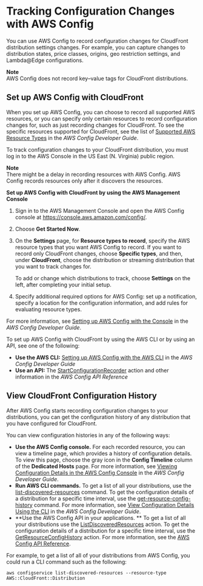 # Tracking Configuration Changes with AWS Config<a name="TrackingChanges"></a>

You can use AWS Config to record configuration changes for CloudFront distribution settings changes\. For example, you can capture changes to distribution states, price classes, origins, geo restriction settings, and Lambda@Edge configurations\. 

**Note**  
AWS Config does not record key–value tags for CloudFront distributions\.

## Set up AWS Config with CloudFront<a name="TrackingChangesSettings"></a>

When you set up AWS Config, you can choose to record all supported AWS resources, or you can specify only certain resources to record configuration changes for, such as just recording changes for CloudFront\. To see the specific resources supported for CloudFront, see the list of [ Supported AWS Resource Types](https://docs.aws.amazon.com/config/latest/developerguide/resource-config-reference.html#supported-resources) in the *AWS Config Developer Guide*\. 

To track configuration changes to your CloudFront distribution, you must log in to the AWS Console in the US East \(N\. Virginia\) public region\.

**Note**  
There might be a delay in recording resources with AWS Config\. AWS Config records resources only after it discovers the resources\.<a name="HowToSetUpAWSConfigProcedure"></a>

**Set up AWS Config with CloudFront by using the AWS Management Console**

1. Sign in to the AWS Management Console and open the AWS Config console at [https://console\.aws\.amazon\.com/config/](https://console.aws.amazon.com/config/)\.

1. Choose **Get Started Now**\.

1. On the **Settings** page, for **Resource types to record**, specify the AWS resource types that you want AWS Config to record\. If you want to record only CloudFront changes, choose **Specific types**, and then, under **CloudFront**, choose the distribution or streaming distribution that you want to track changes for\.

   To add or change which distributions to track, choose **Settings** on the left, after completing your initial setup\.

1. Specify additional required options for AWS Config: set up a notification, specify a location for the configuration information, and add rules for evaluating resource types\.

For more information, see [Setting up AWS Config with the Console](https://docs.aws.amazon.com/config/latest/developerguide/gs-console.html) in the *AWS Config Developer Guide*\.

To set up AWS Config with CloudFront by using the AWS CLI or by using an API, see one of the following:
+ **Use the AWS CLI:** [Setting up AWS Config with the AWS CLI](https://docs.aws.amazon.com/config/latest/developerguide/gs-cli.html) in the *AWS Config Developer Guide*
+ **Use an API:** The [ StartConfigurationRecorder](https://docs.aws.amazon.com/config/latest/APIReference/API_StartConfigurationRecorder.html) action and other information in the *AWS Config API Reference*

## View CloudFront Configuration History<a name="TrackingChangesGetHistory"></a>

After AWS Config starts recording configuration changes to your distributions, you can get the configuration history of any distribution that you have configured for CloudFront\.

You can view configuration histories in any of the following ways:
+ **Use the AWS Config console\.** For each recorded resource, you can view a timeline page, which provides a history of configuration details\. To view this page, choose the gray icon in the **Config Timeline** column of the **Dedicated Hosts** page\. For more information, see [Viewing Configuration Details in the AWS Config Console](https://docs.aws.amazon.com/config/latest/developerguide/view-manage-resource-console.html) in the *AWS Config Developer Guide*\.
+ **Run AWS CLI commands\.** To get a list of all your distributions, use the [ list\-discovered\-resources](https://awscli.amazonaws.com/v2/documentation/api/latest/reference/configservice/list-discovered-resources.html) command\. To get the configuration details of a distribution for a specific time interval, use the [ get\-resource\-config\-history](https://awscli.amazonaws.com/v2/documentation/api/latest/reference/configservice/get-resource-config-history.html) command\. For more information, see [View Configuration Details Using the CLI](https://docs.aws.amazon.com/config/latest/developerguide/resource-config-reference.html) in the *AWS Config Developer Guide*\.
+ **Use the AWS Config API in your applications\. ** To get a list of all your distributions use the [ListDiscoveredResources](https://docs.aws.amazon.com/config/latest/APIReference/API_ListDiscoveredResources.html) action\. To get the configuration details of a distribution for a specific time interval, use the [GetResourceConfigHistory](https://docs.aws.amazon.com/config/latest/APIReference/API_GetResourceConfigHistory.html) action\. For more information, see the [AWS Config API Reference](https://docs.aws.amazon.com/config/latest/APIReference/)\.

For example, to get a list of all of your distributions from AWS Config, you could run a CLI command such as the following:

`aws configservice list-discovered-resources --resource-type AWS::CloudFront::Distribution`